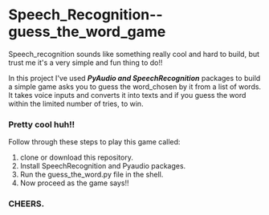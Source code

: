 # Speech_Recognition--guess_the_word_game
Speech_recognition sounds like something really cool and hard to build,
but trust me it's a very simple and fun thing to do!!

In this project I've used **_PyAudio and SpeechRecognition_** packages to build a simple game asks you to guess the word_chosen by it from a list of words. It takes voice inputs and converts it into texts
and if you guess the word within the limited number of tries, to win.

### Pretty cool huh!!

Follow through these steps to play this game called:

1. clone or download this repository.
2. Install SpeechRecognition and Pyaudio packages.
3. Run the guess_the_word.py file in the shell. 
4. Now proceed as the game says!!

### CHEERS.

